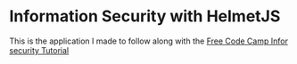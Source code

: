 # Information Security with HelmetJS

This is the application I made to follow along with the [Free Code Camp Infor security Tutorial](https://www.freecodecamp.org/learn/information-security/information-security-with-helmetjs/) 

